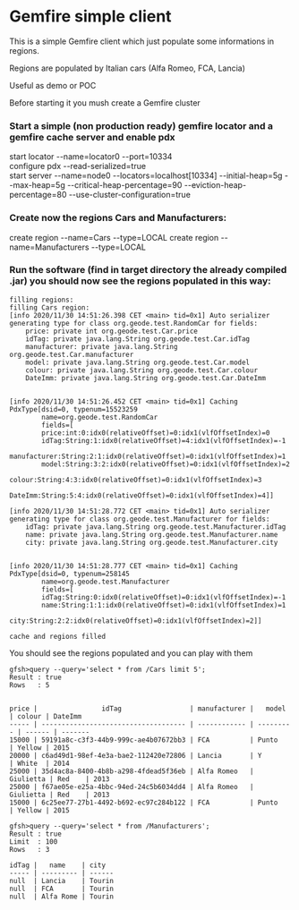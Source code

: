 # Gemfire simple client

This is a simple Gemfire client which just populate some informations in regions. </br>

Regions are populated by Italian cars (Alfa Romeo, FCA, Lancia) </br>

Useful as demo or POC </br>

Before starting it you mush create a Gemfire cluster </br>

### Start a simple (non production ready) gemfire locator and a gemfire cache server and enable pdx

start locator --name=locator0 --port=10334</br>
configure pdx --read-serialized=true</br>
start server --name=node0 --locators=localhost[10334] --initial-heap=5g --max-heap=5g  --critical-heap-percentage=90 --eviction-heap-percentage=80  --use-cluster-configuration=true</br>

### Create now the regions Cars and Manufacturers:

create region --name=Cars --type=LOCAL
create region --name=Manufacturers --type=LOCAL


### Run the software (find in target directory the already compiled .jar) you should now see the regions populated in this way:

```
filling regions:
filling Cars region:
[info 2020/11/30 14:51:26.398 CET <main> tid=0x1] Auto serializer generating type for class org.geode.test.RandomCar for fields: 
    price: private int org.geode.test.Car.price
    idTag: private java.lang.String org.geode.test.Car.idTag
    manufacturer: private java.lang.String org.geode.test.Car.manufacturer
    model: private java.lang.String org.geode.test.Car.model
    colour: private java.lang.String org.geode.test.Car.colour
    DateImm: private java.lang.String org.geode.test.Car.DateImm


[info 2020/11/30 14:51:26.452 CET <main> tid=0x1] Caching PdxType[dsid=0, typenum=15523259
        name=org.geode.test.RandomCar
        fields=[
        price:int:0:idx0(relativeOffset)=0:idx1(vlfOffsetIndex)=0
        idTag:String:1:idx0(relativeOffset)=4:idx1(vlfOffsetIndex)=-1
        manufacturer:String:2:1:idx0(relativeOffset)=0:idx1(vlfOffsetIndex)=1
        model:String:3:2:idx0(relativeOffset)=0:idx1(vlfOffsetIndex)=2
        colour:String:4:3:idx0(relativeOffset)=0:idx1(vlfOffsetIndex)=3
        DateImm:String:5:4:idx0(relativeOffset)=0:idx1(vlfOffsetIndex)=4]]

[info 2020/11/30 14:51:28.772 CET <main> tid=0x1] Auto serializer generating type for class org.geode.test.Manufacturer for fields: 
    idTag: private java.lang.String org.geode.test.Manufacturer.idTag
    name: private java.lang.String org.geode.test.Manufacturer.name
    city: private java.lang.String org.geode.test.Manufacturer.city


[info 2020/11/30 14:51:28.777 CET <main> tid=0x1] Caching PdxType[dsid=0, typenum=258145
        name=org.geode.test.Manufacturer
        fields=[
        idTag:String:0:idx0(relativeOffset)=0:idx1(vlfOffsetIndex)=-1
        name:String:1:1:idx0(relativeOffset)=0:idx1(vlfOffsetIndex)=1
        city:String:2:2:idx0(relativeOffset)=0:idx1(vlfOffsetIndex)=2]]

cache and regions filled

```

You should see the regions populated and you can play with them </br>


```
gfsh>query --query='select * from /Cars limit 5';
Result : true
Rows   : 5


price |                idTag                 | manufacturer |   model   | colour | DateImm
----- | ------------------------------------ | ------------ | --------- | ------ | -------
15000 | 59191a8c-c3f3-44b9-999c-ae4b07672bb3 | FCA          | Punto     | Yellow | 2015
20000 | c6ad49d1-98ef-4e3a-bae2-112420e72806 | Lancia       | Y         | White  | 2014
25000 | 35d4ac8a-8400-4b8b-a298-4fdead5f36eb | Alfa Romeo   | Giulietta | Red    | 2013
25000 | f67ae05e-e25a-4bbc-94ed-24c5b6034dd4 | Alfa Romeo   | Giulietta | Red    | 2013
15000 | 6c25ee77-27b1-4492-b692-ec97c284b122 | FCA          | Punto     | Yellow | 2015
```

```
gfsh>query --query='select * from /Manufacturers';
Result : true
Limit  : 100
Rows   : 3

idTag |   name    | city
----- | --------- | ------
null  | Lancia    | Tourin
null  | FCA       | Tourin
null  | Alfa Rome | Tourin
```

